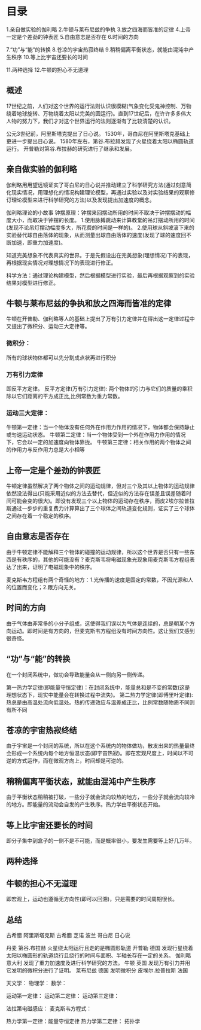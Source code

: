 # 目录
1.亲自做实验的伽利略
2.牛顿与莱布尼兹的争执
3.放之四海而皆准的定律
4.上帝一定是个差劲的钟表匠
5.自由意志是否存在
6.时间的方向

7.“功”与“能”的转换
8.苍凉的宇宙热寂终结
9.稍稍偏离平衡状态，就能由混沌中产生秩序
10.等上比宇宙还要长的时间

11.两种选择
12.牛顿的担心不无道理

## 概述
17世纪之前，人们对这个世界的运行法则认识很模糊(气象变化受鬼神控制、万物绕着地球旋转、万物绕着太阳以完美的圆运行)。直到17世纪后，在许许多多伟大人物的努力下，我们才对这个世界运行的法则逐渐有了比较清楚的认识。

公元3世纪前，阿里斯塔克提出了日心说。
1530年，哥白尼在阿里斯塔克基础上更进一步提出日心说。
1580年左右，第谷.布拉赫发现了火星绕着太阳以椭圆轨道运行。
开普勒对第谷.布拉赫的研究进行了继承和发展。

## 亲自做实验的伽利略
伽利略用用望远镜证实了哥白尼的日心说并推动建立了科学研究方法(通过刻意简化现实情况，用理想化的情况构建理论模型，再通过实验以及对实验结果的观察修订理论模型来进行科学研究的方法)以及发现提出加速度的概念。

伽利略理论的小故事
钟摆原理：钟摆来回摆动所用的时间不取决于钟摆摆动的幅度大小，而取决于钟摆的长度。
1.使用脉搏跳动来计算教堂的吊灯摆动所用的时间(发现不论吊灯摆动幅度多大，所花费的时间是一样的)。
2.使用球从斜坡滚下来的实验替代球自由落体的现象，从而测量出球自由落体的速度(发现了球的速度回不断加速，即重力加速度)。

知道完美想象不代表真实的世界。于是先假设出在完美想象(理想情况)下的表现，再根据现实情况对理想情况下的表现进行修正。

科学方法：通过理论构建模型，然后根据模型进行实验，最后再根据观察到的实验结果对模型进行修正。

## 牛顿与莱布尼兹的争执和放之四海而皆准的定律
牛顿在开普勒、伽利略等人的基础上提出了万有引力定律并在得出这一定律过程中又提出了微积分、运动三大定律等。

### 微积分：
所有的球状物体都可以先分割成点状再进行积分

### 万有引力定律
即反平方定律。
反平方定律(万有引力定律): 两个物体的引力与它们的质量的乘积除以它们距离的平方成正比,比例常数为重力常数。

### 运动三大定律：
牛顿第一定律：当一个物体没有任何外在作用力作用的情况下，物体都会保持静止或匀速运动状态。
牛顿第二定律：当一个物体受到一个外在作用力作用的情况下，它会以一定的加速度向物体靠拢。
牛顿第三定律：相关作用的两个物体之间的作用力与反作用力总是大小相等

## 上帝一定是个差劲的钟表匠
牛顿定律虽然解决了两个物体之间的运动规律，但对三个及其以上物体的运动规律依然没法得出(只能采用近似的方法去替代，但近似的方法存在误差且误差随着时间可能会变的很大)。即没有发现三个以上物体的运动存在秩序，而皮2埃尔拉普拉斯通过一步步的重复费力计算算出了三个球体之间轨道变化规则，证实了三个球体之间存在着一个稳定的秩序。

## 自由意志是否存在
由于牛顿定律不能解释三个物体的碰撞的运动规律，所以这个世界是否只有一些东西是有秩序的，其他的可能没有？麦克斯韦将电磁现象光现象用麦克斯韦方程组表达了出来，证明了电磁现象中的秩序。

麦克斯韦方程组有两个奇怪的地方：1.光传播的速度是固定的常数，不因光源和人的位置而变化；2.跟方向无关。
## 时间的方向
由于气体由非常多的小分子组成，这使得我们误以为气体是连续的，总是朝某个方向运动。即时间是有方向的，但麦克斯韦方程组没有时间方向性。这让我们又感到很奇怪。

## “功”与“能”的转换
在一个封闭系统中，做功会导致能量会从一侧向另一侧传递。

第一热力学定律(即能量守恒定律)：在封闭系统中，能量总和是不变的常数(这是理想状态下，现实中能量会在转换过程中流失)。
第二热力学定律(即傅里叶定律): 热总是由高温处流向低温处。热的传递效应与温差成正比，比例常数随物质不同则有所不同

## 苍凉的宇宙热寂终结
由于宇宙是一个封闭的系统，所以在这个系统内的物体做功，散发出来的热量最终会形成一个系统内每个地方恒温状态(即宇宙热寂)。即在宏观尺度上，时间以不可逆的方式运作，而在微观方向上，时间却是可逆的。

## 稍稍偏离平衡状态，就能由混沌中产生秩序
由于平衡状态稍稍被打破，一些分子就会流向较热的地方，一些分子就会流向较冷的地方。即能量的流动会自发的产生秩序。热力学由平衡状态开始。

## 等上比宇宙还要长的时间
即分子集中到盒子的一侧不是不可能，而是概率很小，要发生需要等上好几万年。

## 两种选择

## 牛顿的担心不无道理
即宏观上，运动也遵循无方向性(即可以回溯)，只是需要的时间周期很长。

## 总结
古希腊         阿里斯塔克斯
古希腊         芝诺
波兰           哥白尼 日心说

丹麦           第谷.布拉赫  火星绕太阳运行且走的是椭圆形轨道
开普勒         德国  发现行星绕着太阳以椭圆形的轨道绕行且绕行的时间与面积、半轴长存在一定的关系。
伽利略         意大利 发现了重力加速度及进行科学研究的方法。
牛顿           英国  发现万有引力并用它发明的微积分进行了证明。
莱布尼兹        德国  发明微积分
皮埃尔.拉普拉斯  法国  

天文学：
物理学：
数学：

运动第一定律：
运动第二定律：
运动第三定律：

法拉第电磁感应：
麦克斯韦方程式：

热力学第一定律：能量守恒定律
热力学第二定律：
拓扑学